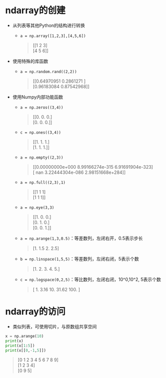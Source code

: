 # ndarray的创建
- 从列表等其他Python的结构进行转换
	
	- `a = np.array([1,2,3],[4,5,6])`
	
	  > [[1 2 3]  
	  > [4 5 6]]
- 使用特殊的库函数
    - `a = np.random.rand((2,2))`

      > [[0.64970951 0.2861271 ]  
      >  [0.96183084 0.87542968]]
- 使用Numpy内部功能函数
    - `a = np.zeros((3,4))`
      
         > [[0. 0. 0.]  
         >  [0. 0. 0.]]
         
    - `c = np.ones((3,4))`
      
       > [[1. 1. 1.]  
       > [1. 1. 1.]]
       
    - `a = np.empty((2,3))`
      
      > [[0.00000000e+000 8.99166274e-315 6.91691904e-323]  
      > [            nan 3.22444304e-086 2.98151668e+284]]
      
    - `a = np.full((2,3),1)`
      
      > [[1 1 1]  
      > [1 1 1]]
      
    - `a = np.eye(3,3)`
      
      > [[1. 0. 0.]  
      > [0. 1. 0.]  
      > [0. 0. 1.]]
      
    - `a = np.arange(1,3,0.5)`：等差数列，左闭右开，0.5表示步长
      
        > [1.  1.5 2.  2.5]
        
    - `b = np.linspace(1,5,5)`：等差数列，左闭右闭，5表示个数
      
        > [1. 2. 3. 4. 5.]
        
    - `c = np.logspace(0,2,5)`：等比数列，左闭右闭，10^0,10^2, 5表示个数
      
        > [ 1.   3.16  10.   31.62   100. ]
# ndarray的访问
- 类似列表，可使用切片，与原数组共享空间

```python
x = np.arange(10)
print(x)
print(x[1:5])
print(x[[0,-1,5]])
```

> [0 1 2 3 4 5 6 7 8 9]  
> [1 2 3 4]  
> [0 9 5]

